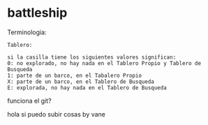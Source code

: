 # battleship

Terminologia:

    Tablero:
    
    si la casilla tiene los siguientes valores significan:
    0: no explorado, no hay nada en el Tablero Propio y Tablero de Busqueda
    1: parte de un barco, en el Tabalero Propio
    X: parte de un barco, en el Tablero de Busqueda
    E: explorada, no hay nada en el Tablero de Busqueda

funciona el git?


hola si puedo subir cosas by vane